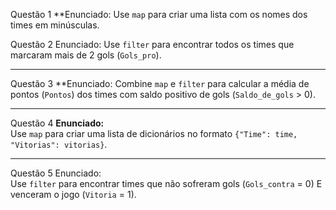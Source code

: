 Questão 1
**Enunciado:
Use `map` para criar uma lista com os nomes dos times em minúsculas.


Questão 2
Enunciado:
Use `filter` para encontrar todos os times que marcaram mais de 2 gols (`Gols_pro`).

---
Questão 3
**Enunciado:
Combine `map` e `filter` para calcular a média de pontos (`Pontos`) dos times com saldo positivo de gols (`Saldo_de_gols` > 0).


---

Questão 4
**Enunciado:**  
Use `map` para criar uma lista de dicionários no formato `{"Time": time, "Vitorias": vitorias}`.


---

Questão 5
Enunciado:  
Use `filter` para encontrar times que não sofreram gols (`Gols_contra` = 0) E venceram o jogo (`Vitoria` = 1).
